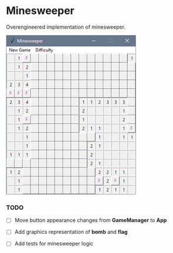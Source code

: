 # Minesweeper
Overengineered implementation of minesweeper.

![](res/minesweeper-medium-difficulty-screenshot.png)

### TODO
- [ ] Move button appearance changes from **GameManager** to **App**
- [ ] Add graphics representation of **bomb** and **flag**
- [ ] Add tests for minesweeper logic

